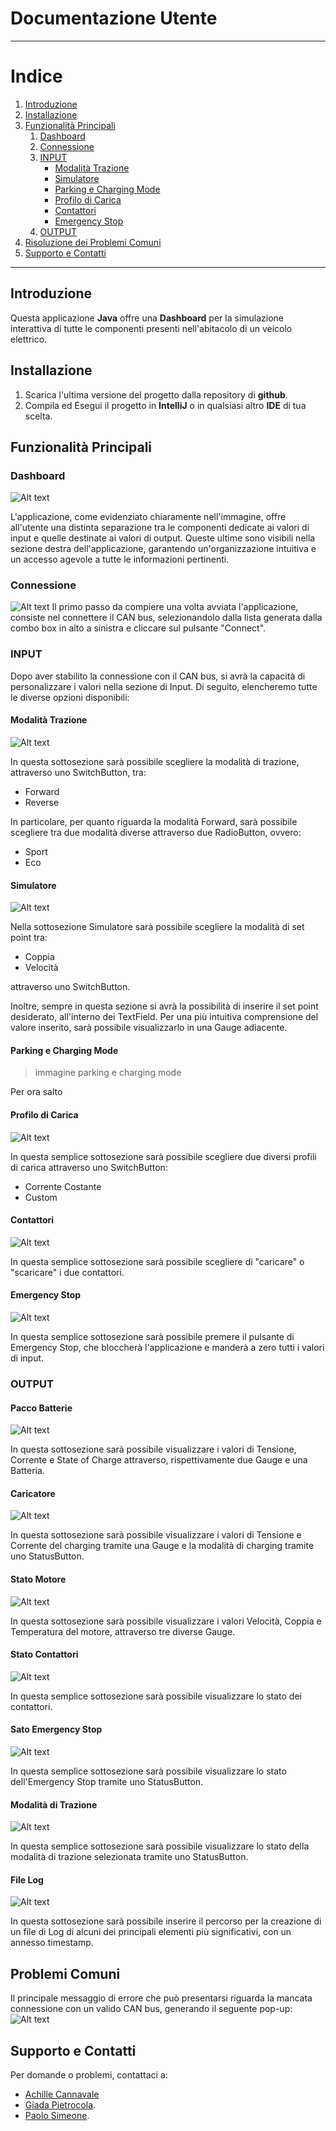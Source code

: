 # Documentazione Utente
---
# Indice
1. [Introduzione](#introduzione)
2. [Installazione](#installazione)
3. [Funzionalità Principali](#funzionalità-principali)
   1. [Dashboard](#dashboard)
   2. [Connessione](#connessione)
   3. [INPUT](#input)
      - [Modalità Trazione](#modalità-trazione)
      - [Simulatore](#simulatore)
      - [Parking e Charging Mode](#parking-e-charging-mode)
      - [Profilo di Carica](#profilo-di-carica)
      - [Contattori](#contattori)
      - [Emergency Stop](#emergency-stop)
   4. [OUTPUT](#output)
4. [Risoluzione dei Problemi Comuni](#risoluzione-dei-problemi-comuni)
5. [Supporto e Contatti](#supporto-e-contatti)

---
## Introduzione

Questa applicazione **Java** offre una **Dashboard** per la simulazione interattiva di tutte le componenti presenti nell'abitacolo di un veicolo elettrico.


## Installazione

1. Scarica l'ultima versione del progetto dalla repository di **github**.
2. Compila ed Esegui il progetto in **IntelliJ** o in qualsiasi altro **IDE** di tua scelta.

## Funzionalità Principali
### Dashboard
![Alt text](image-14.png)

L'applicazione, come evidenziato chiaramente nell'immagine, offre all'utente una distinta separazione tra le componenti dedicate ai valori di input e quelle destinate ai valori di output. Queste ultime sono visibili nella sezione destra dell'applicazione, garantendo un'organizzazione intuitiva e un accesso agevole a tutte le informazioni pertinenti.

### Connessione
![Alt text](image.png)
Il primo passo da compiere una volta avviata l'applicazione, consiste nel connettere il CAN bus, selezionandolo dalla lista generata dalla combo box in alto a sinistra e cliccare sul pulsante "Connect".


### INPUT
Dopo aver stabilito la connessione con il CAN bus, si avrà la capacità di personalizzare i valori nella sezione di Input. Di seguito, elencheremo tutte le diverse opzioni disponibili:

#### Modalità Trazione
![Alt text](image-1.png)

In questa sottosezione sarà possibile scegliere la modalità di trazione, attraverso uno SwitchButton, tra:

- Forward
- Reverse

In particolare, per quanto riguarda la modalità Forward, sarà possibile scegliere tra due modalità diverse attraverso due RadioButton, ovvero:

- Sport
- Eco

#### Simulatore
![Alt text](image-15.png)

Nella sottosezione Simulatore sarà possibile scegliere la modalità di set point tra:

- Coppia
- Velocità

attraverso uno SwitchButton.

Inoltre, sempre in questa sezione si avrà la possibilità di inserire il set point desiderato, all'interno dei TextField.
Per una più intuitiva comprensione del valore inserito, sarà possibile visualizzarlo in una Gauge adiacente.


#### Parking e Charging Mode
> immagine parking e charging mode

Per ora salto

#### Profilo di Carica
![Alt text](image-2.png)

In questa semplice sottosezione sarà possibile scegliere due diversi profili di carica attraverso uno SwitchButton:

- Corrente Costante
- Custom

#### Contattori
![Alt text](image-3.png)

In questa semplice sottosezione sarà possibile scegliere di "caricare" o "scaricare" i due contattori.

#### Emergency Stop
![Alt text](image-4.png)

In questa semplice sottosezione sarà possibile premere il pulsante di Emergency Stop, che bloccherà l'applicazione e manderà a zero tutti i valori di input.



### OUTPUT

#### Pacco Batterie
![Alt text](image-5.png)

In questa sottosezione sarà possibile visualizzare i valori di Tensione, Corrente e State of Charge attraverso, rispettivamente due Gauge e una Batteria.

#### Caricatore
![Alt text](image-6.png)

In questa sottosezione sarà possibile visualizzare i valori di Tensione e Corrente del charging tramite una Gauge e la modalità di charging tramite uno StatusButton.

#### Stato Motore
![Alt text](image-7.png)

In questa sottosezione sarà possibile visualizzare i valori Velocità, Coppia e Temperatura del motore, attraverso tre diverse Gauge.

#### Stato Contattori
![Alt text](image-8.png)

In questa semplice sottosezione sarà possibile visualizzare lo stato dei contattori.

#### Sato Emergency Stop
![Alt text](image-9.png)

In questa semplice sottosezione sarà possibile visualizzare lo stato dell'Emergency Stop tramite uno StatusButton.

#### Modalità di Trazione
![Alt text](image-10.png)

In questa semplice sottosezione sarà possibile visualizzare lo stato della modalità di trazione selezionata tramite uno StatusButton.


#### File Log
![Alt text](image-12.png)

In questa sottosezione sarà possibile inserire il percorso per la creazione di un file di Log di alcuni dei principali elementi più significativi, con un annesso timestamp.
## Problemi Comuni
Il principale messaggio di errore che può presentarsi riguarda la mancata connessione con un valido CAN bus, generando il seguente pop-up:
![Alt text](image-13.png)

## Supporto e Contatti

Per domande o problemi, contattaci a:
- [Achille Cannavale](mailto:achille.cannavale@studentmail.unicas.it)
- [Giada Pietrocola](mailto:giada.pietrocola@studentmail.unicas.it).
- [Paolo Simeone](mailto:paolo.simeone@studentmail.unicas.it).



